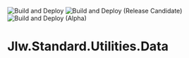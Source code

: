 ![Build and Deploy](https://github.com/JasonLWalker/Jlw.Standard.Utilities.Data/workflows/Build%20and%20Deploy/badge.svg?branch=master)
![Build and Deploy (Release Candidate)](https://github.com/JasonLWalker/Jlw.Standard.Utilities.Data/workflows/Build%20and%20Deploy%20(Release%20Candidate)/badge.svg)
![Build and Deploy (Alpha)](https://github.com/JasonLWalker/Jlw.Standard.Utilities.Data/workflows/Build%20and%20Deploy%20(Alpha)/badge.svg)

# Jlw.Standard.Utilities.Data
